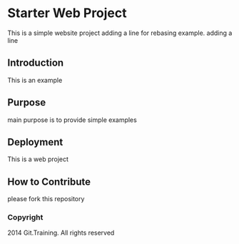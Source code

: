 # Starter Web Project

This is a simple website project adding a line for rebasing example. adding a line

## Introduction

This is an example 
## Purpose
main purpose is to provide simple examples

## Deployment

This is a web project

## How to Contribute

please fork this repository

### Copyright

2014 Git.Training. All rights reserved